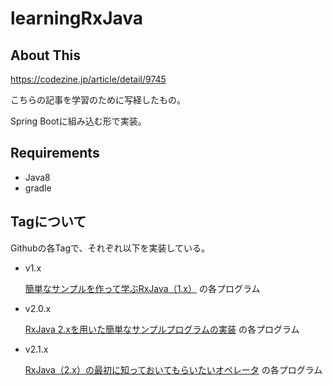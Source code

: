 # learningRxJava

## About This

https://codezine.jp/article/detail/9745

こちらの記事を学習のために写経したもの。

Spring Bootに組み込む形で実装。

## Requirements

* Java8
* gradle

## Tagについて

Githubの各Tagで、それぞれ以下を実装している。

* v1.x

    [簡単なサンプルを作って学ぶRxJava（1.x）](https://codezine.jp/article/detail/9650) の各プログラム

* v2.0.x

    [RxJava 2.xを用いた簡単なサンプルプログラムの実装](https://codezine.jp/article/detail/9745) の各プログラム

* v2.1.x

    [RxJava（2.x）の最初に知っておいてもらいたいオペレータ](https://codezine.jp/article/detail/9879) の各プログラム
